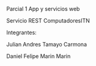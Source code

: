 Parcial 1 App y servicios web

Servicio REST ComputadoresITN

Integrantes:

Julian Andres Tamayo Carmona 

Daniel Felipe Marin Marin
